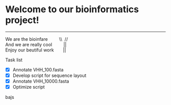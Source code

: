# Welcome to our bioinformatics project!
***

We are the bioinfare &emsp; &emsp;\\\ &nbsp;// <br />
And we are really cool &emsp; &emsp;||   <br />
Enjoy our beutiful work &emsp; &ensp;||


Task list

- [x] Annotate VHH_100.fasta
- [x] Develop script for sequence layout
- [x] Annotate VHH_10000.fasta
- [x] Optimize script

bajs
